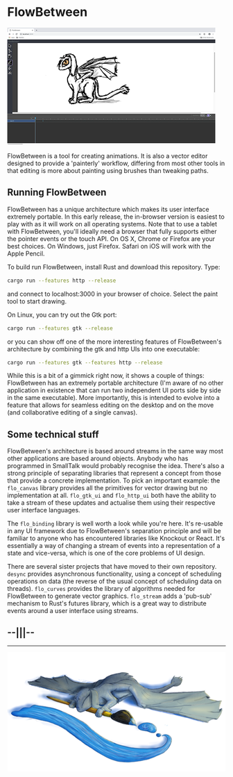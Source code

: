 # FlowBetween

![Screenshot](./png/screenshot-Nov18.png)

FlowBetween is a tool for creating animations. It is also a vector editor designed to provide a 'painterly'
workflow, differing from most other tools in that editing is more about painting using brushes than tweaking
paths.

## Running FlowBetween

FlowBetween has a unique architecture which makes its user interface extremely portable. In this early release,
the in-browser version is easiest to play with as it will work on all operating systems. Note that to use
a tablet with FlowBetween, you'll ideally need a browser that fully supports either the pointer events or the
touch API. On OS X, Chrome or Firefox are your best choices. On Windows, just Firefox. Safari on iOS will work
with the Apple Pencil.

To build run FlowBetween, install Rust and download this repository. Type:

```bash
cargo run --features http --release
```

and connect to localhost:3000 in your browser of choice. Select the paint tool to start drawing.

On Linux, you can try out the Gtk port:

```bash
cargo run --features gtk --release
```

or you can show off one of the more interesting features of FlowBetween's architecture by combining the gtk and
http UIs into one executable:

```bash
cargo run --features gtk --features http --release
```

While this is a bit of a gimmick right now, it shows a couple of things: FlowBetween has an extremely portable 
architecture (I'm aware of no other application in existence that can run two independent UI ports side by side
in the same executable). More importantly, this is intended to evolve into a feature that allows for seamless
editing on the desktop and on the move (and collaborative editing of a single canvas).

## Some technical stuff

FlowBetween's architecture is based around streams in the same way most other applications are based around
objects. Anybody who has programmed in SmallTalk would probably recognise the idea. There's also a strong principle
of separating libraries that represent a concept from those that provide a concrete implementation. To pick an
important example: the `flo_canvas` library provides all the primitives for vector drawing but no implementation
at all. `flo_gtk_ui` and `flo_http_ui` both have the ability to take a stream of these updates and actualise
them using their respective user interface languages.

The `flo_binding` library is well worth a look while you're here. It's re-usable in any UI framework due to
FlowBetween's separation principle and will be familiar to anyone who has encountered libraries like Knockout
or React. It's essentially a way of changing a stream of events into a representation of a state and vice-versa,
which is one of the core problems of UI design.

There are several sister projects that have moved to their own repository. `desync` provides asynchronous
functionality, using a concept of scheduling operations on data (the reverse of the usual concept of scheduling
data on threads). `flo_curves` provides the library of algorithms needed for FlowBetween to generate vector
graphics. `flo_stream` adds a 'pub-sub' mechanism to Rust's futures library, which is a great way to distribute
events around a user interface using streams.

## --|||--

---

![Snoozing Flo](./png/Flo-Snooze.png)
